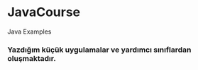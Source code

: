 # JavaCourse
Java Examples
<h3> Yazdığım küçük uygulamalar ve yardımcı sınıflardan oluşmaktadır. </h3>
